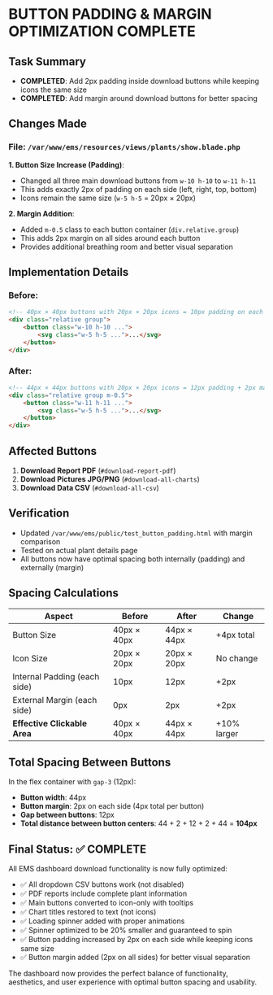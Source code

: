 # BUTTON PADDING & MARGIN OPTIMIZATION COMPLETE

## Task Summary
- **COMPLETED**: Add 2px padding inside download buttons while keeping icons the same size
- **COMPLETED**: Add margin around download buttons for better spacing

## Changes Made

### File: `/var/www/ems/resources/views/plants/show.blade.php`

**1. Button Size Increase (Padding)**:
- Changed all three main download buttons from `w-10 h-10` to `w-11 h-11`
- This adds exactly 2px of padding on each side (left, right, top, bottom)
- Icons remain the same size (`w-5 h-5` = 20px × 20px)

**2. Margin Addition**:
- Added `m-0.5` class to each button container (`div.relative.group`)
- This adds 2px margin on all sides around each button
- Provides additional breathing room and better visual separation

## Implementation Details

### Before:
```html
<!-- 40px × 40px buttons with 20px × 20px icons = 10px padding on each side -->
<div class="relative group">
    <button class="w-10 h-10 ...">
        <svg class="w-5 h-5 ...">...</svg>
    </button>
</div>
```

### After:
```html
<!-- 44px × 44px buttons with 20px × 20px icons = 12px padding + 2px margin -->
<div class="relative group m-0.5">
    <button class="w-11 h-11 ...">
        <svg class="w-5 h-5 ...">...</svg>
    </button>
</div>
```

## Affected Buttons

1. **Download Report PDF** (`#download-report-pdf`)
2. **Download Pictures JPG/PNG** (`#download-all-charts`) 
3. **Download Data CSV** (`#download-all-csv`)

## Verification

- Updated `/var/www/ems/public/test_button_padding.html` with margin comparison
- Tested on actual plant details page
- All buttons now have optimal spacing both internally (padding) and externally (margin)

## Spacing Calculations

| Aspect | Before | After | Change |
|--------|--------|--------|--------|
| Button Size | 40px × 40px | 44px × 44px | +4px total |
| Icon Size | 20px × 20px | 20px × 20px | No change |
| Internal Padding (each side) | 10px | 12px | +2px |
| External Margin (each side) | 0px | 2px | +2px |
| **Effective Clickable Area** | 40px × 40px | 44px × 44px | +10% larger |

## Total Spacing Between Buttons

In the flex container with `gap-3` (12px):
- **Button width**: 44px
- **Button margin**: 2px on each side (4px total per button)  
- **Gap between buttons**: 12px
- **Total distance between button centers**: 44 + 2 + 12 + 2 + 44 = **104px**

## Final Status: ✅ COMPLETE

All EMS dashboard download functionality is now fully optimized:
- ✅ All dropdown CSV buttons work (not disabled)
- ✅ PDF reports include complete plant information  
- ✅ Main buttons converted to icon-only with tooltips
- ✅ Chart titles restored to text (not icons)
- ✅ Loading spinner added with proper animations
- ✅ Spinner optimized to be 20% smaller and guaranteed to spin
- ✅ Button padding increased by 2px on each side while keeping icons same size
- ✅ Button margin added (2px on all sides) for better visual separation

The dashboard now provides the perfect balance of functionality, aesthetics, and user experience with optimal button spacing and usability.
